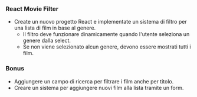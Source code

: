 ### React Movie Filter

- Create un nuovo progetto React e implementate un sistema di filtro per una lista di film in base al genere.
   - Il filtro deve funzionare dinamicamente quando l'utente seleziona un genere dalla select.
  - Se non viene selezionato alcun genere, devono essere mostrati tutti i film.


### Bonus 

- Aggiungere un campo di ricerca per filtrare i film anche per titolo.
- Creare un sistema per aggiungere nuovi film alla lista tramite un form.